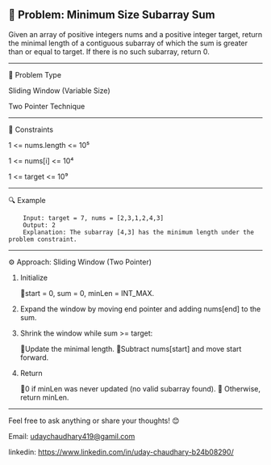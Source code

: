 🚀 Problem: Minimum Size Subarray Sum
--------------------------------------------------------------------------------------------------------------

Given an array of positive integers nums and a positive integer target, return the minimal length of a contiguous subarray of which the sum is greater than or equal to target. If there is no such subarray, return 0.

--------------------------------------------------------------------------------------------------------------

🧠 Problem Type

Sliding Window (Variable Size)

Two Pointer Technique

--------------------------------------------------------------------------------------------------------------

🧩 Constraints

1 <= nums.length <= 10⁵

1 <= nums[i] <= 10⁴

1 <= target <= 10⁹

--------------------------------------------------------------------------------------------------------------

🔍 Example

        Input: target = 7, nums = [2,3,1,2,4,3]
        Output: 2
        Explanation: The subarray [4,3] has the minimum length under the problem constraint.

--------------------------------------------------------------------------------------------------------------

⚙️ Approach: Sliding Window (Two Pointer)

1. Initialize

    🔘start = 0, sum = 0, minLen = INT_MAX.

2. Expand the window by moving end pointer and adding nums[end] to the sum.

3. Shrink the window while sum >= target:

    🔘Update the minimal length.
    🔘Subtract nums[start] and move start forward.

4. Return

    🔘0 if minLen was never updated (no valid subarray found).
    🔘 Otherwise, return minLen.

-----------------------------------------------------------------------------------------------------------------

Feel free to ask anything or share your thoughts! 😊

Email: udaychaudhary419@gamil.com

linkedin: https://www.linkedin.com/in/uday-chaudhary-b24b08290/
